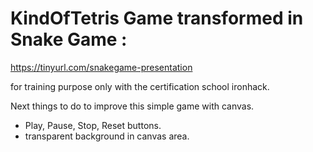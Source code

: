 # KindOfTetris Game transformed in Snake Game :
https://tinyurl.com/snakegame-presentation

for training purpose only with the certification school ironhack.

Next things to do to improve this simple game with canvas.

- Play, Pause, Stop, Reset buttons.
- transparent background in canvas area.


